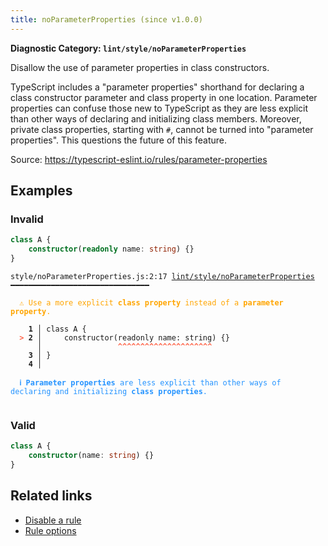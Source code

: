 ```yaml
---
title: noParameterProperties (since v1.0.0)
---
```


**Diagnostic Category: `lint/style/noParameterProperties`**

Disallow the use of parameter properties in class constructors.

TypeScript includes a "parameter properties" shorthand for declaring a class constructor parameter and class property in one location.
Parameter properties can confuse those new to TypeScript as they are less explicit than other ways of declaring and initializing class members.
Moreover, private class properties, starting with `#`, cannot be turned into "parameter properties".
This questions the future of this feature.

Source: https://typescript-eslint.io/rules/parameter-properties

## Examples

### Invalid

```ts
class A {
    constructor(readonly name: string) {}
}
```

<pre class="language-text"><code class="language-text">style/noParameterProperties.js:2:17 <a href="https://biomejs.dev/linter/rules/no-parameter-properties">lint/style/noParameterProperties</a> ━━━━━━━━━━━━━━━━━━━━━━━━━━━━━━━

<strong><span style="color: Orange;">  </span></strong><strong><span style="color: Orange;">⚠</span></strong> <span style="color: Orange;">Use a more explicit </span><span style="color: Orange;"><strong>class property</strong></span><span style="color: Orange;"> instead of a </span><span style="color: Orange;"><strong>parameter property</strong></span><span style="color: Orange;">.</span>
  
    <strong>1 │ </strong>class A {
<strong><span style="color: Tomato;">  </span></strong><strong><span style="color: Tomato;">&gt;</span></strong> <strong>2 │ </strong>    constructor(readonly name: string) {}
   <strong>   │ </strong>                <strong><span style="color: Tomato;">^</span></strong><strong><span style="color: Tomato;">^</span></strong><strong><span style="color: Tomato;">^</span></strong><strong><span style="color: Tomato;">^</span></strong><strong><span style="color: Tomato;">^</span></strong><strong><span style="color: Tomato;">^</span></strong><strong><span style="color: Tomato;">^</span></strong><strong><span style="color: Tomato;">^</span></strong><strong><span style="color: Tomato;">^</span></strong><strong><span style="color: Tomato;">^</span></strong><strong><span style="color: Tomato;">^</span></strong><strong><span style="color: Tomato;">^</span></strong><strong><span style="color: Tomato;">^</span></strong><strong><span style="color: Tomato;">^</span></strong><strong><span style="color: Tomato;">^</span></strong><strong><span style="color: Tomato;">^</span></strong><strong><span style="color: Tomato;">^</span></strong><strong><span style="color: Tomato;">^</span></strong><strong><span style="color: Tomato;">^</span></strong><strong><span style="color: Tomato;">^</span></strong><strong><span style="color: Tomato;">^</span></strong>
    <strong>3 │ </strong>}
    <strong>4 │ </strong>
  
<strong><span style="color: rgb(38, 148, 255);">  </span></strong><strong><span style="color: rgb(38, 148, 255);">ℹ</span></strong> <span style="color: rgb(38, 148, 255);"><strong>Parameter properties</strong></span><span style="color: rgb(38, 148, 255);"> are less explicit than other ways of declaring and initializing </span><span style="color: rgb(38, 148, 255);"><strong>class properties</strong></span><span style="color: rgb(38, 148, 255);">.</span>
  
</code></pre>

### Valid

```ts
class A {
    constructor(name: string) {}
}
```

## Related links

- [Disable a rule](/linter/#disable-a-lint-rule)
- [Rule options](/linter/#rule-options)
